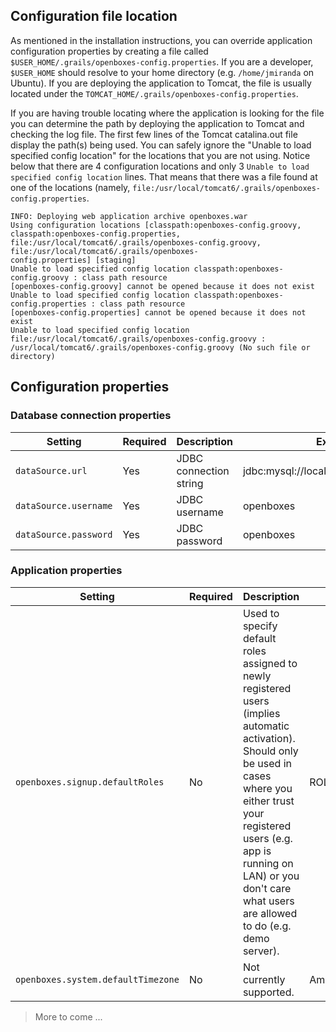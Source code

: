 ## Configuration file location
As mentioned in the installation instructions, you can override application configuration properties by creating a file called `$USER_HOME/.grails/openboxes-config.properties`.  If you are a developer, `$USER_HOME` should resolve to your home directory (e.g. `/home/jmiranda` on Ubuntu).  If you are deploying the application to Tomcat, the file is usually located under the `TOMCAT_HOME/.grails/openboxes-config.properties`.  

If you are having trouble locating where the application is looking for the file you can determine the path by deploying the application to Tomcat and checking the log file.  The first few lines of the Tomcat catalina.out file display the path(s) being used.  You can safely ignore the "Unable to load specified config location" for the locations that you are not using.  Notice below that there are 4 configuration locations and only 3 `Unable to load specified config location` lines.  That means that there was a file found at one of the locations (namely, `file:/usr/local/tomcat6/.grails/openboxes-config.properties`.

```
INFO: Deploying web application archive openboxes.war
Using configuration locations [classpath:openboxes-config.groovy, classpath:openboxes-config.properties, 
file:/usr/local/tomcat6/.grails/openboxes-config.groovy, file:/usr/local/tomcat6/.grails/openboxes-
config.properties] [staging]
Unable to load specified config location classpath:openboxes-config.groovy : class path resource 
[openboxes-config.groovy] cannot be opened because it does not exist
Unable to load specified config location classpath:openboxes-config.properties : class path resource 
[openboxes-config.properties] cannot be opened because it does not exist
Unable to load specified config location file:/usr/local/tomcat6/.grails/openboxes-config.groovy : 
/usr/local/tomcat6/.grails/openboxes-config.groovy (No such file or directory)
```

## Configuration properties 

### Database connection properties

| Setting | Required | Description | Example |
| ---- | ---- | ---- | ---- |
| `dataSource.url` | Yes | JDBC connection string | jdbc:mysql://localhost:3306/openboxes |
| `dataSource.username` | Yes | JDBC username | openboxes |
| `dataSource.password` | Yes | JDBC password | openboxes |

### Application properties

| Setting | Required | Description | Example |
| ---- | ---- | ---- | ---- |
| `openboxes.signup.defaultRoles` | No | Used to specify default roles assigned to newly registered users (implies automatic activation).  Should only be used in cases where you either trust your registered users (e.g. app is running on LAN) or you don't care what users are allowed to do (e.g. demo server).  | ROLE_MANAGER,ROLE_ASSISTANT |
| `openboxes.system.defaultTimezone` | No | Not currently supported. | America/Chicago |

> More to come ...


